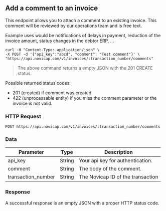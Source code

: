 ## Add a comment to an invoice

This endpoint allows you to attach a comment to an existing invoice.
This comment will be reviewed by our operations team and is free text.

Example uses would be notifications of delays in payment, reduction of the invoice amount, status changes in the debtor ERP, ...

```shell
curl -H "Content-Type: application/json" \
-X POST -d '{"api_key":"abcd", "comment": "Test comment"}' \
"https://api.novicap.com/v1/invoices/:transaction_number/comments"
```

> The above command returns a empty JSON with the 201 CREATE status.

Possible returned status codes:

- 201 (created) if comment was created.
- 422 (unprocessable entity) if you miss the comment parameter or the invoice is not valid.

### HTTP Request

`POST https://api.novicap.com/v1/invoices/:transaction_number/comments`

### Data

Parameter          | Type   | Description
-------------------|--------|----------------------------------
api_key            | String | Your api key for authentication.
comment            | String | The body of the comment.
transaction_number | String | The Novicap ID of the transaction

### Response

A successful response is an empty JSON with a proper HTTP status code.
